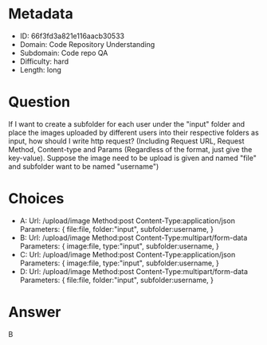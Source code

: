 # Metadata

- ID: 66f3fd3a821e116aacb30533
- Domain: Code Repository Understanding
- Subdomain: Code repo QA
- Difficulty: hard
- Length: long

# Question

If I want to create a subfolder for each user under the "input" folder and place the images uploaded by different users into their respective folders as input, how should I write http request? (Including Request URL, Request Method, Content-type and Params (Regardless of the format, just give the key-value). Suppose the image need to be upload is given and named "file" and subfolder want to be named "username")

# Choices

- A: Url: /upload/image
Method:post 
Content-Type:application/json
Parameters: 
{
file:file,
folder:"input",
subfolder:username,
}
- B: Url: /upload/image
Method:post 
Content-Type:multipart/form-data
Parameters: 
{
image:file,
type:"input",
subfolder:username,
}
- C: Url: /upload/image
Method:post 
Content-Type:application/json
Parameters: 
{
image:file,
type:"input",
subfolder:username,
}
- D: Url: /upload/image
Method:post 
Content-Type:multipart/form-data
Parameters: 
{
file:file,
folder:"input",
subfolder:username,
}

# Answer

B
